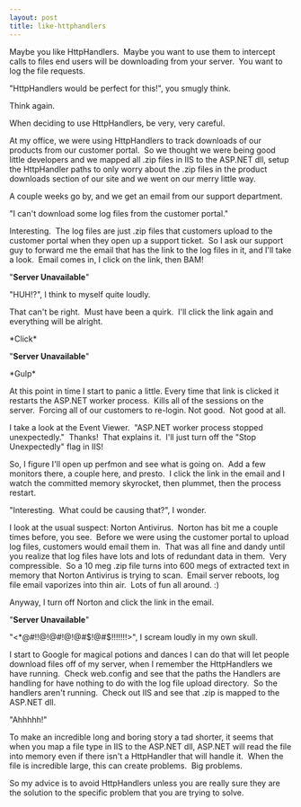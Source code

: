 ```yaml
---
layout: post
title: like-httphandlers
---
```

Maybe you like HttpHandlers.  Maybe you want to use them to intercept
calls to files end users will be downloading from your server.  You want
to log the file requests. 

"HttpHandlers would be perfect for this!", you smugly think.

Think again.

When deciding to use HttpHandlers, be very, very careful.

At my office, we were using HttpHandlers to track downloads of our
products from our customer portal.  So we thought we were being good
little developers and we mapped all .zip files in IIS to the ASP.NET
dll, setup the HttpHandler paths to only worry about the .zip files in
the product downloads section of our site and we went on our merry
little way.

A couple weeks go by, and we get an email from our support department.

"I can't download some log files from the customer portal."

Interesting.  The log files are just .zip files that customers upload to
the customer portal when they open up a support ticket.  So I ask our
support guy to forward me the email that has the link to the log files
in it, and I'll take a look.  Email comes in, I click on the link, then
BAM!

"**Server Unavailable**"

"HUH!?", I think to myself quite loudly.

That can't be right.  Must have been a quirk.  I'll click the link again
and everything will be alright.

\*Click\*

"**Server Unavailable**"

\*Gulp\*

At this point in time I start to panic a little. Every time that link is
clicked it restarts the ASP.NET worker process.  Kills all of the
sessions on the server.  Forcing all of our customers to re-login. Not
good.  Not good at all.

I take a look at the Event Viewer.  "ASP.NET worker process stopped
unexpectedly."  Thanks!  That explains it.  I'll just turn off the "Stop
Unexpectedly" flag in IIS!

So, I figure I'll open up perfmon and see what is going on.  Add a few
monitors there, a couple here, and presto.  I click the link in the
email and I watch the committed memory skyrocket, then plummet, then the
process restart.

"Interesting.  What could be causing that?", I wonder.

I look at the usual suspect: Norton Antivirus.  Norton has bit me a
couple times before, you see.  Before we were using the customer portal
to upload log files, customers would email them in.  That was all fine
and dandy until you realize that log files have lots and lots of
redundant data in them.  Very compressible.  So a 10 meg .zip file turns
into 600 megs of extracted text in memory that Norton Antivirus is
trying to scan.  Email server reboots, log file email vaporizes into
thin air.  Lots of fun all around. :)

Anyway, I turn off Norton and click the link in the email.

"**Server Unavailable**"

"<*@#!!@!@#$!@$!@#$!@#$!!!!!!!>", I scream loudly in my own skull.

I start to Google for magical potions and dances I can do that will let
people download files off of my server, when I remember the HttpHandlers
we have running.  Check web.config and see that the paths the Handlers
are handling for have nothing to do with the log file upload directory. 
So the handlers aren't running.  Check out IIS and see that .zip is
mapped to the ASP.NET dll.

"Ahhhhh!"

To make an incredible long and boring story a tad shorter, it seems that
when you map a file type in IIS to the ASP.NET dll, ASP.NET will read
the file into memory even if there isn't a HttpHandler that will handle
it.  When the file is incredible large, this can create problems.  Big
problems.

So my advice is to avoid HttpHandlers unless you are really sure they
are the solution to the specific problem that you are trying to solve.

 
